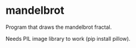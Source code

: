 # mandelbrot

Program that draws the mandelbrot fractal.

Needs PIL image library to work (pip install pillow).
